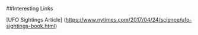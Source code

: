 ##Interesting Links    

[UFO Sightings Article] (https://www.nytimes.com/2017/04/24/science/ufo-sightings-book.html)
